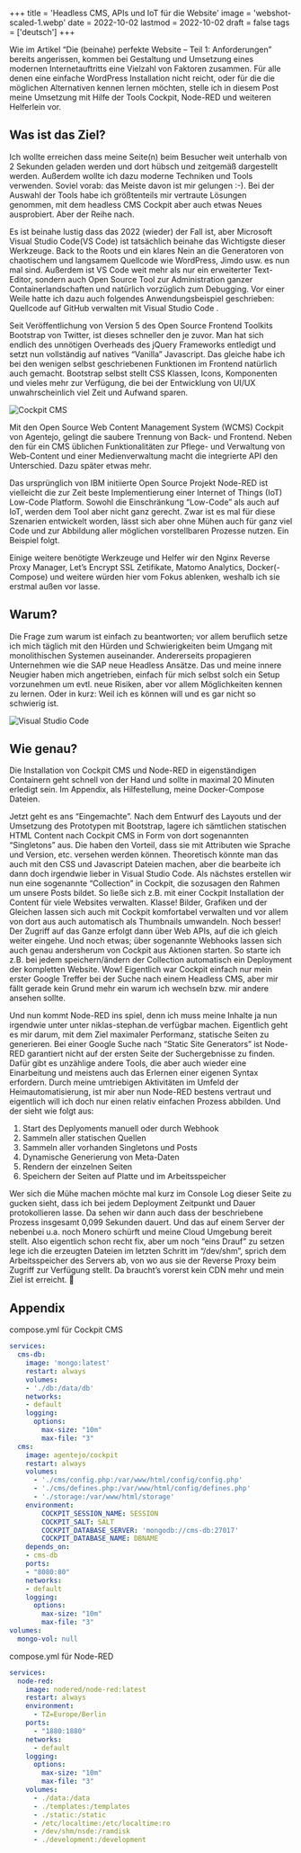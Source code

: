 +++
title = 'Headless CMS, APIs und IoT für die Website'
image = 'webshot-scaled-1.webp'
date = 2022-10-02
lastmod = 2022-10-02
draft = false
tags = ['deutsch']
+++

Wie im Artikel “Die (beinahe) perfekte Website – Teil 1: Anforderungen” bereits angerissen, kommen bei Gestaltung und Umsetzung eines modernen Internetauftritts eine Vielzahl von Faktoren zusammen. Für alle denen eine einfache WordPress Installation nicht reicht, oder für die die möglichen Alternativen kennen lernen möchten, stelle ich in diesem Post meine Umsetzung mit Hilfe der Tools Cockpit, Node-RED und weiteren Helferlein vor.

## Was ist das Ziel?

Ich wollte erreichen dass meine Seite(n) beim Besucher weit unterhalb von 2 Sekunden geladen werden und dort hübsch und zeitgemäß dargestellt werden. Außerdem wollte ich dazu moderne Techniken und Tools verwenden. Soviel vorab: das Meiste davon ist mir gelungen :-). Bei der Auswahl der Tools habe ich größtenteils mir vertraute Lösungen genommen, mit dem headless CMS Cockpit aber auch etwas Neues ausprobiert. Aber der Reihe nach.

Es ist beinahe lustig dass das 2022 (wieder) der Fall ist, aber Microsoft Visual Studio Code(VS Code) ist tatsächlich beinahe das Wichtigste dieser Werkzeuge. Back to the Roots und ein klares Nein an die Generatoren von chaotischem und langsamem Quellcode wie WordPress, Jimdo usw. es nun mal sind. Außerdem ist VS Code weit mehr als nur ein erweiterter Text-Editor, sondern auch Open Source Tool zur Administration ganzer Containerlandschaften und natürlich vorzüglich zum Debugging. Vor einer Weile hatte ich dazu auch folgendes Anwendungsbeispiel geschrieben: Quellcode auf GitHub verwalten mit Visual Studio Code .

Seit Veröffentlichung von Version 5 des Open Source Frontend Toolkits Bootstrap von Twitter, ist dieses schneller den je zuvor. Man hat sich endlich des unnötigen Overheads des jQuery Frameworks entledigt und setzt nun vollständig auf natives “Vanilla” Javascript. Das gleiche habe ich bei den wenigen selbst geschriebenen Funktionen im Frontend natürlich auch gemacht. Bootstrap selbst stellt CSS Klassen, Icons, Komponenten und vieles mehr zur Verfügung, die bei der Entwicklung von UI/UX unwahrscheinlich viel Zeit und Aufwand sparen.

![Cockpit CMS](02_cockpit-2048x1230.webp)

Mit den Open Source Web Content Management System (WCMS) Cockpit von Agentejo, gelingt die saubere Trennung von Back- und Frontend. Neben den für ein CMS üblichen Funktionalitäten zur Pflege- und Verwaltung von Web-Content und einer Medienverwaltung macht die integrierte API den Unterschied. Dazu später etwas mehr.

Das ursprünglich von IBM initiierte Open Source Projekt Node-RED ist vielleicht die zur Zeit beste Implementierung einer Internet of Things (IoT) Low-Code Platform. Sowohl die Einschränkung “Low-Code” als auch auf IoT, werden dem Tool aber nicht ganz gerecht. Zwar ist es mal für diese Szenarien entwickelt worden, lässt sich aber ohne Mühen auch für ganz viel Code und zur Abbildung aller möglichen vorstellbaren Prozesse nutzen. Ein Beispiel folgt.

Einige weitere benötigte Werkzeuge und Helfer wir den Nginx Reverse Proxy Manager, Let’s Encrypt SSL Zetifikate, Matomo Analytics, Docker(-Compose) und weitere würden hier vom Fokus ablenken, weshalb ich sie erstmal außen vor lasse.

## Warum?

Die Frage zum warum ist einfach zu beantworten; vor allem beruflich setze ich mich täglich mit den Hürden und Schwierigkeiten beim Umgang mit monolithischen Systemen auseinander. Andererseits propagieren Unternehmen wie die SAP neue Headless Ansätze. Das und meine innere Neugier haben mich angetrieben, einfach für mich selbst solch ein Setup vorzunehmen um evtl. neue Risiken, aber vor allem Möglichkeiten kennen zu lernen. Oder in kurz: Weil ich es können will und es gar nicht so schwierig ist.

![Visual Studio Code](03_vscode.webp)

## Wie genau?
Die Installation von Cockpit CMS und Node-RED in eigenständigen Containern geht schnell von der Hand und sollte in maximal 20 Minuten erledigt sein. Im Appendix, als Hilfestellung, meine Docker-Compose Dateien.

Jetzt geht es ans “Eingemachte”. Nach dem Entwurf des Layouts und der Umsetzung des Prototypen mit Bootstrap, lagere ich sämtlichen statischen HTML Content nach Cockpit CMS in Form von dort sogenannten “Singletons” aus. Die haben den Vorteil, dass sie mit Attributen wie Sprache und Version, etc. versehen werden können. Theoretisch könnte man das auch mit den CSS und Javascript Dateien machen, aber die bearbeite ich dann doch irgendwie lieber in Visual Studio Code. Als nächstes erstellen wir nun eine sogenannte “Collection” in Cockpit, die sozusagen den Rahmen um unsere Posts bildet. So ließe sich z.B. mit einer Cockpit Installation der Content für viele Websites verwalten. Klasse! Bilder, Grafiken und der Gleichen lassen sich auch mit Cockpit komfortabel verwalten und vor allem von dort aus auch automatisch als Thumbnails umwandeln. Noch besser! Der Zugriff auf das Ganze erfolgt dann über Web APIs, auf die ich gleich weiter eingehe. Und noch etwas; über sogenannte Webhooks lassen sich auch genau andersherum von Cockpit aus Aktionen starten. So starte ich z.B. bei jedem speichern/ändern der Collection automatisch ein Deployment der kompletten Website. Wow! Eigentlich war Cockpit einfach nur mein erster Google Treffer bei der Suche nach einem Headless CMS, aber mir fällt gerade kein Grund mehr ein warum ich wechseln bzw. mir andere ansehen sollte.

Und nun kommt Node-RED ins spiel, denn ich muss meine Inhalte ja nun irgendwie unter unter niklas-stephan.de verfügbar machen. Eigentlich geht es mir darum, mit dem Ziel maximaler Performanz, statische Seiten zu generieren. Bei einer Google Suche nach “Static Site Generators” ist Node-RED garantiert nicht auf der ersten Seite der Suchergebnisse zu finden. Dafür gibt es unzählige andere Tools, die aber auch wieder eine Einarbeitung und meistens auch das Erlernen einer eigenen Syntax erfordern. Durch meine umtriebigen Aktivitäten im Umfeld der Heimautomatisierung, ist mir aber nun Node-RED bestens vertraut und eigentlich will ich doch nur einen relativ einfachen Prozess abbilden. Und der sieht wie folgt aus:

1. Start des Deplyoments manuell oder durch Webhook
2. Sammeln aller statischen Quellen
3. Sammeln aller vorhanden Singletons und Posts
4. Dynamische Generierung von Meta-Daten
5. Rendern der einzelnen Seiten
6. Speichern der Seiten auf Platte und im Arbeitsspeicher

Wer sich die Mühe machen möchte mal kurz im Console Log dieser Seite zu gucken sieht, dass ich bei jedem Deployment Zeitpunkt und Dauer protokollieren lasse. Da sehen wir dann auch dass der beschriebene Prozess insgesamt 0,099 Sekunden dauert. Und das auf einem Server der nebenbei u.a. noch Monero schürft und meine Cloud Umgebung bereit stellt. Also eigentlich schon recht fix, aber um noch “eins Drauf” zu setzen lege ich die erzeugten Dateien im letzten Schritt im “/dev/shm”, sprich dem Arbeitsspeicher des Servers ab, von wo aus sie der Reverse Proxy beim Zugriff zur Verfügung stellt. Da braucht’s vorerst kein CDN mehr und mein Ziel ist erreicht. 🙂

## Appendix

compose.yml für Cockpit CMS

```yaml
services:
  cms-db:
    image: 'mongo:latest'
    restart: always
    volumes:
    - './db:/data/db'
    networks:
    - default
    logging:
      options:
        max-size: "10m"
        max-file: "3"
  cms:
    image: agentejo/cockpit
    restart: always
    volumes:
      - './cms/config.php:/var/www/html/config/config.php'
      - './cms/defines.php:/var/www/html/config/defines.php'
      - './storage:/var/www/html/storage'
    environment:
        COCKPIT_SESSION_NAME: SESSION
        COCKPIT_SALT: SALT
        COCKPIT_DATABASE_SERVER: 'mongodb://cms-db:27017'
        COCKPIT_DATABASE_NAME: DBNAME
    depends_on:
    - cms-db
    ports:
    - "8080:80"
    networks:
    - default
    logging:
      options:
        max-size: "10m"
        max-file: "3"
volumes:
  mongo-vol: null
```

compose.yml für Node-RED

```yaml
services:
  node-red:
    image: nodered/node-red:latest
    restart: always
    environment:
      - TZ=Europe/Berlin
    ports:
      - "1880:1880"
    networks:
      - default
    logging:
      options:
        max-size: "10m"
        max-file: "3"
    volumes:
      - ./data:/data
      - ./templates:/templates
      - ./static:/static
      - /etc/localtime:/etc/localtime:ro
      - /dev/shm/nsde:/ramdisk
      - ./development:/development
```
